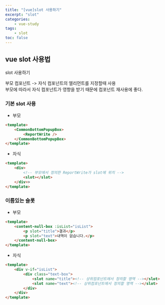 ```yaml
--- 
title: "[vue]slot 사용하기" 
excerpt: "slot"
categories: 
    - vue-study
tags: 
    - slot
toc: false
--- 
```

## vue slot 사용법

slot 사용하기  

부모 컴포넌트 -> 자식 컴포넌트의 엘리먼트를 지정할때 사용  
부모에 따라서 자식 컴포넌트가 영향을 받기 때문에 컴포넌트 재사용에 좋다.  

### 기본 slot 사용

- 부모
```html
<template>
	<CommonBottomPopupBox>
		<ReportWrite />
	</CommonBottomPopupBox>
</template>
```

- 자식
```html
<template>
	<div>
		<!-- 부모에서 정의한 ReportWrite가 slot에 위치 -->
		<slot></slot>
	</div>>
</template>
```

### 이름있는 슬롯

- 부모
```html
<template>
	<content-null-box :isList="isList">
		<p slot="title">결과</p>
		<p slot="text">내역이 없습니다.</p>
	</content-null-box>
</template>
```

- 자식
```html
<template>
	<div v-if="isList">
		<div class="text-box">
			<slot name="title"><!-- 상위컴포넌트에서 정의할 영역 --></slot>
			<slot name="text"><!-- 상위컴포넌트에서 정의할 영역 --></slot>
		</div>
	</div>
</template>
```